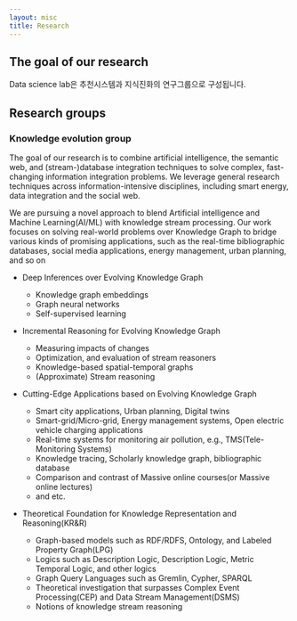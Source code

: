 ```yaml
---
layout: misc
title: Research
---
```


## The goal of our research

Data science lab은 추천시스템과 지식진화의 연구그룹으로 구성됩니다.

## Research groups

### Knowledge evolution group

The goal of our research is to combine artificial intelligence, the semantic web, and (stream-)database integration techniques to solve complex, fast-changing information integration problems. We leverage general research techniques across information-intensive disciplines, including smart energy, data integration and the social web.

We are pursuing a novel approach to blend Artificial intelligence and Machine Learning(AI/ML) with knowledge stream processing. Our work focuses on solving real-world problems over Knowledge Graph to bridge various kinds of promising applications, such as the real-time bibliographic databases, social media applications, energy management, urban planning, and so on

* Deep Inferences over Evolving Knowledge Graph
  - Knowledge graph embeddings
  - Graph neural networks
  - Self-supervised learning

* Incremental Reasoning for Evolving Knowledge Graph
  - Measuring impacts of changes
  - Optimization, and evaluation of stream reasoners
  - Knowledge-based spatial-temporal graphs
  - (Approximate) Stream reasoning

* Cutting-Edge Applications based on Evolving Knowledge Graph
  - Smart city applications, Urban planning, Digital twins
  - Smart-grid/Micro-grid, Energy management systems, Open electric vehicle charging applications
  - Real-time systems for monitoring air pollution, e.g., TMS(Tele-Monitoring Systems)
  - Knowledge tracing, Scholarly knowledge graph, bibliographic database
  - Comparison and contrast of Massive online courses(or Massive online lectures)
  - and etc.

* Theoretical Foundation for Knowledge Representation and Reasoning(KR&R)
  - Graph-based models such as RDF/RDFS, Ontology, and Labeled Property Graph(LPG)
  - Logics such as  Description Logic, Description Logic, Metric Temporal Logic, and other logics
  - Graph Query Languages such as Gremlin, Cypher, SPARQL
  - Theoretical investigation that surpasses Complex Event Processing(CEP) and Data Stream Management(DSMS)
  - Notions of knowledge stream reasoning